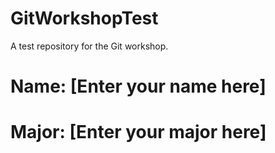 # GitWorkshopTest
A test repository for the Git workshop. 


# Name: [Enter your name here]
# Major: [Enter your major here]